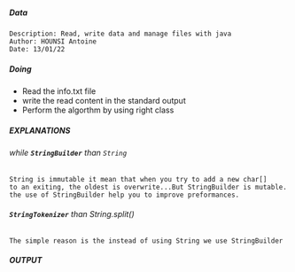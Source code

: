##### Data
    Description: Read, write data and manage files with java
    Author: HOUNSI Antoine
    Date: 13/01/22

##### **Doing**
- Read the info.txt file
- write the read content in the standard output
- Perform the algorthm by using right class

##### **EXPLANATIONS**
###### while **_`StringBuilder`_** than `String`
    String is immutable it mean that when you try to add a new char[]
    to an exiting, the oldest is overwrite...But StringBuilder is mutable.
    the use of StringBuilder help you to improve preformances.

######  **_`StringTokenizer`_** than String.split()
    The simple reason is the instead of using String we use StringBuilder

##### **OUTPUT**
